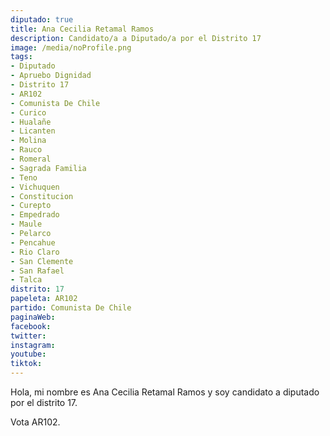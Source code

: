 ```yaml
---
diputado: true
title: Ana Cecilia Retamal Ramos
description: Candidato/a a Diputado/a por el Distrito 17
image: /media/noProfile.png
tags:
- Diputado
- Apruebo Dignidad
- Distrito 17
- AR102
- Comunista De Chile
- Curico
- Hualañe
- Licanten
- Molina
- Rauco
- Romeral
- Sagrada Familia
- Teno
- Vichuquen
- Constitucion
- Curepto
- Empedrado
- Maule
- Pelarco
- Pencahue
- Rio Claro
- San Clemente
- San Rafael
- Talca
distrito: 17
papeleta: AR102
partido: Comunista De Chile
paginaWeb:
facebook:
twitter:
instagram:
youtube:
tiktok:
---
```

Hola, mi nombre es Ana Cecilia Retamal Ramos y soy candidato a diputado por el distrito 17.

Vota AR102.
